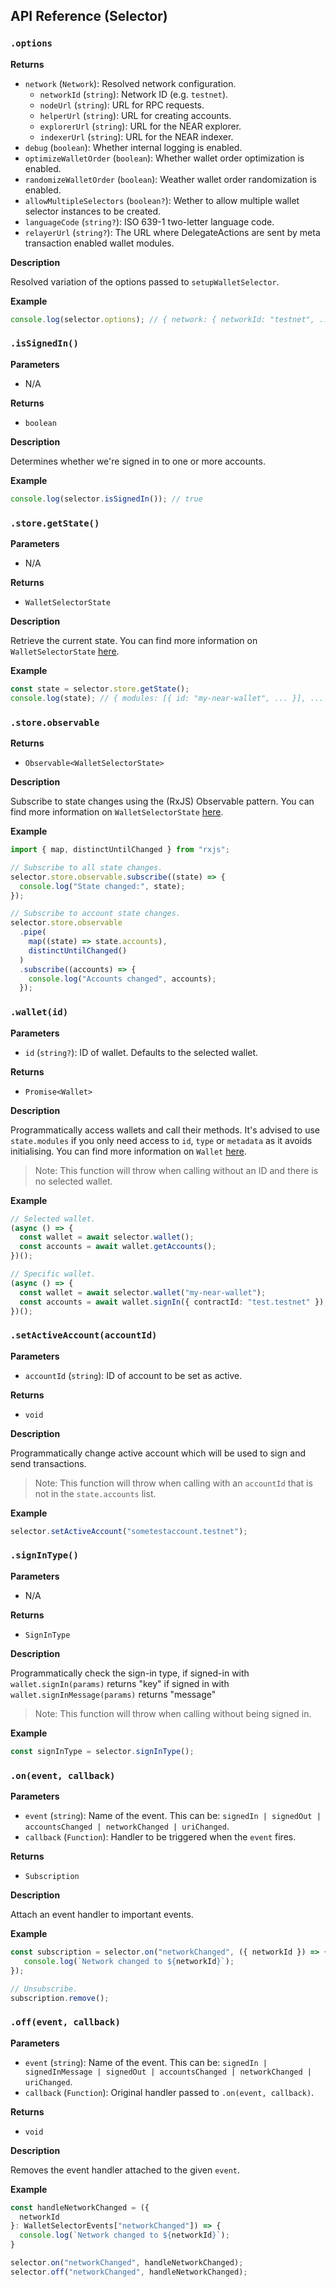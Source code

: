 ## API Reference (Selector)

### `.options`

**Returns**

- `network` (`Network`): Resolved network configuration.
  - `networkId` (`string`): Network ID (e.g. `testnet`).
  - `nodeUrl` (`string`): URL for RPC requests.
  - `helperUrl` (`string`): URL for creating accounts.
  - `explorerUrl` (`string`): URL for the NEAR explorer.
  - `indexerUrl` (`string`): URL for the NEAR indexer.
- `debug` (`boolean`): Whether internal logging is enabled.
- `optimizeWalletOrder` (`boolean`): Whether wallet order optimization is enabled.
- `randomizeWalletOrder` (`boolean`): Weather wallet order randomization is enabled.
- `allowMultipleSelectors` (`boolean?`): Wether to allow multiple wallet selector instances to be created.
- `languageCode` (`string?`): ISO 639-1 two-letter language code.
- `relayerUrl` (`string?`): The URL where DelegateActions are sent by meta transaction enabled wallet modules.

**Description**

Resolved variation of the options passed to `setupWalletSelector`.

**Example**

```ts
console.log(selector.options); // { network: { networkId: "testnet", ... }, ... }
```

### `.isSignedIn()`

****Parameters****

- N/A

**Returns**

- `boolean`

**Description**

Determines whether we're signed in to one or more accounts.

**Example**

```ts
console.log(selector.isSignedIn()); // true
```

### `.store.getState()`

****Parameters****

- N/A

**Returns**

- `WalletSelectorState`

**Description**

Retrieve the current state. You can find more information on `WalletSelectorState` [here](./state.md).

**Example**

```ts
const state = selector.store.getState();
console.log(state); // { modules: [{ id: "my-near-wallet", ... }], ... }
```

### `.store.observable`

**Returns**

- `Observable<WalletSelectorState>`

**Description**

Subscribe to state changes using the (RxJS) Observable pattern. You can find more information on `WalletSelectorState` [here](./state.md).

**Example**

```ts
import { map, distinctUntilChanged } from "rxjs";

// Subscribe to all state changes.
selector.store.observable.subscribe((state) => {
  console.log("State changed:", state);
});

// Subscribe to account state changes.
selector.store.observable
  .pipe(
    map((state) => state.accounts),
    distinctUntilChanged()
  )
  .subscribe((accounts) => {
    console.log("Accounts changed", accounts);
  });
```

### `.wallet(id)`

**Parameters**

- `id` (`string?`): ID of wallet. Defaults to the selected wallet.

**Returns**

- `Promise<Wallet>`

**Description**

Programmatically access wallets and call their methods. It's advised to use `state.modules` if you only need access to `id`, `type` or `metadata` as it avoids initialising. You can find more information on `Wallet` [here](./wallet.md).

> Note: This function will throw when calling without an ID and there is no selected wallet.  

**Example**

```ts
// Selected wallet.
(async () => {
  const wallet = await selector.wallet();
  const accounts = await wallet.getAccounts();
})();

// Specific wallet.
(async () => {
  const wallet = await selector.wallet("my-near-wallet");
  const accounts = await wallet.signIn({ contractId: "test.testnet" });
})();
```

### `.setActiveAccount(accountId)`

**Parameters**

- `accountId` (`string`): ID of account to be set as active.

**Returns**

- `void`

**Description**

Programmatically change active account which will be used to sign and send transactions.

> Note: This function will throw when calling with an `accountId` that is not in the `state.accounts` list.

**Example**

```ts
selector.setActiveAccount("sometestaccount.testnet");
```

### `.signInType()`

**Parameters**

- N/A

**Returns**

- `SignInType`

**Description**

Programmatically check the sign-in type, if signed-in with `wallet.signIn(params)` returns "key" if signed in with `wallet.signInMessage(params)` returns "message"

> Note: This function will throw when calling without being signed in.

**Example**

```ts
const signInType = selector.signInType();

```

### `.on(event, callback)`

**Parameters**

- `event` (`string`): Name of the event. This can be: `signedIn | signedOut | accountsChanged | networkChanged | uriChanged`.
- `callback` (`Function`): Handler to be triggered when the `event` fires.

**Returns**

- `Subscription`

**Description**

Attach an event handler to important events.

**Example**

```ts
const subscription = selector.on("networkChanged", ({ networkId }) => {
   console.log(`Network changed to ${networkId}`);
});

// Unsubscribe.
subscription.remove();
```

### `.off(event, callback)`

**Parameters**

- `event` (`string`): Name of the event. This can be: `signedIn | signedInMessage | signedOut | accountsChanged | networkChanged | uriChanged`.
- `callback` (`Function`): Original handler passed to `.on(event, callback)`.

**Returns**

- `void`

**Description**

Removes the event handler attached to the given `event`.

**Example**

```ts
const handleNetworkChanged = ({
  networkId
}: WalletSelectorEvents["networkChanged"]) => {
  console.log(`Network changed to ${networkId}`);
}

selector.on("networkChanged", handleNetworkChanged);
selector.off("networkChanged", handleNetworkChanged);
```
